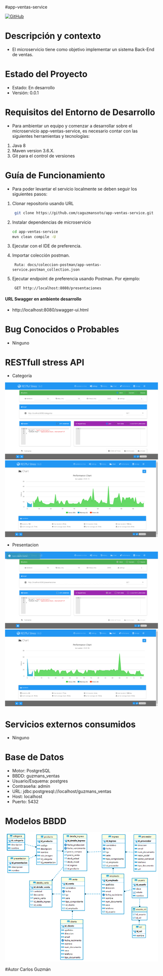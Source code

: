 #app-ventas-service

<a title="GitHub" href="https://github.com/caguzmansoto"><img src="https://img.shields.io/badge/GitHub-dowloads-green?logo=github" alt="GitHub" /></a>
# Descripción y contexto

- El microservicio tiene como objetivo implementar un sistema Back-End de ventas.

# Estado del Proyecto

- Estado: En desarrollo
- Versión: 0.0.1

# Requisitos del Entorno de Desarrollo

 - Para ambientar un equipo y comenzar a desarrollar sobre el microservicio app-ventas-service, es necesario contar con las siguientes herramientas y tecnologías:

1. Java 8
2. Maven version 3.6.X.
3. Git para el control de versiones

# Guía de Funcionamiento

 - Para poder levantar el servicio localmente se deben seguir los siguientes pasos:


1. Clonar repositorio usando URL

   ```bash
    git clone https://github.com/caguzmansoto/app-ventas-service.git
   ```

2. Instalar dependencias de microservicio

   ```bash
   cd app-ventas-service
   mvn clean compile -U
   ```

3. Ejecutar con el IDE de preferencia.
4. Importar colección postman.
   ```
    Ruta: docs/coleccion-postman/app-ventas-service.postman_collection.json
   ```

5. Ejecutar endpoint de preferencia usando Postman. Por ejemplo:

   ```
    GET http://localhost:8080/presentaciones
   ```


#### URL Swagger en ambiente desarrollo

- http://localhost:8080/swagger-ui.html

# Bug Conocidos o Probables
 - Ninguno



# RESTfull stress API

 - Categoría

![app-ventas-service](docs/plan-de-pruebas/stress-categoria-01.png)
![app-ventas-service](docs/plan-de-pruebas/stress-categoria-02.png)

- Presentacion

![app-ventas-service](docs/plan-de-pruebas/stress-presentacion-01.png)
![app-ventas-service](docs/plan-de-pruebas/stress-presentacion-02.png)

# Servicios externos consumidos
 - Ninguno   
 
# Base de Datos 
   - Motor: PostgreSQL
   - BBDD: guzmans_ventas
   - Usuario/Esquema: postgres
   - Contraseña: admin
   - URL: jdbc:postgresql://localhost/guzmans_ventas
   - Host: localhost
   - Puerto: 5432  

# Modelos BBDD
![app-ventas-service](docs/modelo-bbdd/modelo_bbdd_guzmans_ventas.png)

#Autor
 Carlos Guzmán

